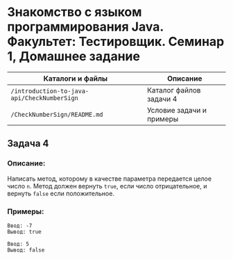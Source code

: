 # Знакомство с языком программирования Java. Факультет: Тестировщик. Семинар 1, Домашнее задание

Каталоги и файлы                            | Описание
--------------------------------------------|-----------------------------------------------------
`/introduction-to-java-api/CheckNumberSign` | Каталог файлов задачи 4
`/CheckNumberSign/README.md`                | Условие задачи и примеры

## Задача 4

### Описание:

Написать метод, которому в качестве параметра передается целое число `n`. Метод должен вернуть `true`, если число отрицательное, и вернуть `false` если положительное.

### Примеры:

```
Ввод: -7
Вывод: true
```
```
Ввод: 5
Вывод: false
```

